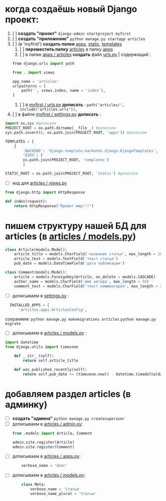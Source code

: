 # когда создаёшь новый Django проект:
1. [ ] __создать "проект"__ `django-admin startproject myfirst`
2. [ ] __создать "приложение"__ `python manage.py startapp articles`
3. [ ] (в 'myfirst') __создать папки__ [apps](), [static](), [templates]()
   1) [ ] __переместить папку__ [articles]() в папку [apps]()
   2) [ ] в папке [apps / articles]() __cоздать__ файл [urls.py]() | содержащий : 
   ```python
   from django.urls import path
   
   from . import views
   
   app_name = 'articles'
   urlpatterns = [
       path('', views.index, name = 'index'),
   ]
   ```
   1. [ ] в [myfirst / urls.py]() __дописать__ : `path('articles/', include('articles.urls')),`
4. [ ] в файле [myfirst / settings.py]() __дописать__ :
```python 
import os,sys #дописали
PROJECT_ROOT = os.path.dirname(__file__) #дописали
sys.path.insert(0, os.path.join(PROJECT_ROOT, 'apps')) #дописали

TEMPLATES = [
    {
        'BACKEND': 'django.template.backends.django.DjangoTemplates',
        'DIRS': [
        os.path.join(PROJECT_ROOT, 'templates')
        ]

STATIC_ROOT = os.path.join(PROJECT_ROOT, 'static') #дописали
```
- [ ] код для [articles / views.py]()
```python
from django.http import HttpResponse

def index(request):
    return HttpResponse("Привет мир!!!")
```

# пишем __структуру__ нашей __БД__ для articles (в [articles / models.py]())
```python
class Article(models.Model):
    article_title = models.CharField('название статьи', max_length = 200)
    article_text = models.TextField('текст статьи')
    pub_date = models.DateTimeField('дата публикации')

class Comment(models.Model):
    article = models.ForeignKey(Article, on_delete = models.CASCADE)
    author_name = models.CharField('имя автора', max_length = 50)
    comment_text = models.CharField('текст комментария', max_length = 200)
```
  - [ ] дописываем в [settings.py]() :
  ```python
    INSTALLED_APPS = [
        'articles.apps.ArticlesConfig',
  ```
сохраняем:
`python manage.py makemigrations articles`
`python manage.py migrate`
  - [ ] дописываем в [articles / models.py]() :
```python
import datetime
from django.utils import timezone

    def __str__(self):
        return self.article_title

    def was_published_recently(self):
        return self.pub_date >= (timezone.now() - datetime.timedelta(days = 7))
```
# добавляем раздел articles (__в админку__)
- [ ] __создать "админа"__ `python manage.py createsuperuser`
- [ ] дописываем в [articles / admin.py]():  
   ```python
   from .models import Article, Comment
   
   admin.site.register(Article)
   admin.site.register(Comment)
   ```
- [ ] дописываем в [articles / apps.py]():  
   ```python
       verbose_name = 'Блог'
   ```
- [ ] дописываем в [articles / models.py]():  
   ```python
       class Meta:
           verbose_name = 'Статья'
           verbose_name_plural = 'Статьи'
   ```